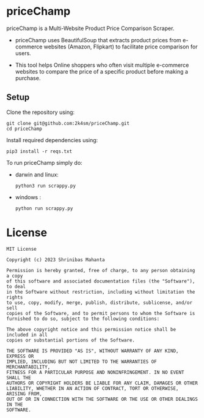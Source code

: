 # priceChamp
priceChamp is a Multi-Website Product Price Comparison Scraper.

- priceChamp uses BeautifulSoup that extracts product prices from e-commerce websites (Amazon, Flipkart) to facilitate price comparison for users.

- This tool helps Online shoppers who often visit multiple e-commerce websites to compare the price of a specific product before making a purchase.


## Setup
Clone the repository using:
```
git clone git@github.com:2k4sm/priceChamp.git
cd priceChamp
```


Install required dependencies using:

```
pip3 install -r reqs.txt
```

To run priceChamp simply do:

- darwin and linux:

    ```
    python3 run scrappy.py
    ```

- windows :

    ```
    python run scrappy.py
    ```

# License

    MIT License

    Copyright (c) 2023 Shrinibas Mahanta

    Permission is hereby granted, free of charge, to any person obtaining a copy
    of this software and associated documentation files (the "Software"), to deal
    in the Software without restriction, including without limitation the rights
    to use, copy, modify, merge, publish, distribute, sublicense, and/or sell
    copies of the Software, and to permit persons to whom the Software is
    furnished to do so, subject to the following conditions:

    The above copyright notice and this permission notice shall be included in all
    copies or substantial portions of the Software.

    THE SOFTWARE IS PROVIDED "AS IS", WITHOUT WARRANTY OF ANY KIND, EXPRESS OR
    IMPLIED, INCLUDING BUT NOT LIMITED TO THE WARRANTIES OF MERCHANTABILITY,
    FITNESS FOR A PARTICULAR PURPOSE AND NONINFRINGEMENT. IN NO EVENT SHALL THE
    AUTHORS OR COPYRIGHT HOLDERS BE LIABLE FOR ANY CLAIM, DAMAGES OR OTHER
    LIABILITY, WHETHER IN AN ACTION OF CONTRACT, TORT OR OTHERWISE, ARISING FROM,
    OUT OF OR IN CONNECTION WITH THE SOFTWARE OR THE USE OR OTHER DEALINGS IN THE
    SOFTWARE.

